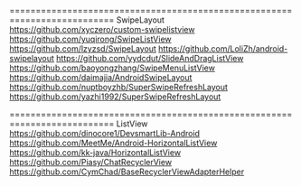 ==========================================================================      SwipeLayout
https://github.com/xyczero/custom-swipelistview
https://github.com/yuqirong/SwipeListView
https://github.com/lzyzsd/SwipeLayout
https://github.com/LoliZh/android-swipelayout
https://github.com/yydcdut/SlideAndDragListView
https://github.com/baoyongzhang/SwipeMenuListView
https://github.com/daimajia/AndroidSwipeLayout
https://github.com/nuptboyzhb/SuperSwipeRefreshLayout
https://github.com/yazhi1992/SuperSwipeRefreshLayout

==========================================================================      ListView
https://github.com/dinocore1/DevsmartLib-Android
https://github.com/MeetMe/Android-HorizontalListView
https://github.com/kk-java/HorizontalListView
https://github.com/Piasy/ChatRecyclerView
https://github.com/CymChad/BaseRecyclerViewAdapterHelper
